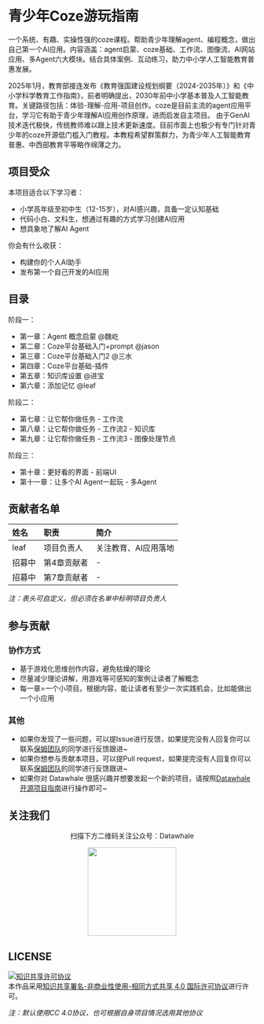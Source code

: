 # 青少年Coze游玩指南

一个系统、有趣、实操性强的coze课程。帮助青少年理解agent、编程概念，做出自己第一个AI应用。内容涵盖：agent启蒙、coze基础、工作流、图像流、AI网站应用、多Agent六大模块。结合具体案例、互动练习，助力中小学人工智能教育普惠发展。

2025年1月，教育部接连发布《教育强国建设规划纲要（2024-2035年）》和《中小学科学教育工作指南》，前者明确提出，2030年前中小学基本普及人工智能教育。关键路径包括：体验-理解-应用-项目创作。coze是目前主流的agent应用平台，学习它有助于青少年理解AI应用创作原理，进而启发自主项目。
由于GenAI技术迭代极快，传统教师难以跟上技术更新速度。目前市面上也极少有专门针对青少年的coze开源低门槛入门教程。本教程希望群策群力，为青少年人工智能教育普惠、中西部教育平等略作绵薄之力。

## 项目受众

本项目适合以下学习者：

- 小学高年级至初中生（12-15岁），对AI感兴趣，具备一定认知基础
- 代码小白、文科生，想通过有趣的方式学习创建AI应用
- 想具象地了解AI Agent


你会有什么收获：
- 构建你的个人AI助手
- 发布第一个自己开发的AI应用

## 目录

阶段一：
- 第一章：Agent 概念启蒙 @魏屹
- 第二章：Coze平台基础入门+prompt @jason
- 第三章：Coze平台基础入门2 @三水
- 第四章：Coze平台基础-插件
- 第五章：知识库设置 @进宝
- 第六章：添加记忆 @leaf


阶段二：
- 第七章：让它帮你做任务 - 工作流
- 第八章：让它帮你做任务 - 工作流2 - 知识库
- 第九章：让它帮你做任务 - 工作流3 - 图像处理节点


阶段三：
- 第十章：更好看的界面 - 前端UI
- 第十一章：让多个AI Agent一起玩 - 多Agent


## 贡献者名单

| 姓名 | 职责 | 简介 |
| :----| :---- | :---- |
| leaf | 项目负责人 | 关注教育、AI应用落地 |
| 招募中 | 第4章贡献者 | - |
| 招募中 | 第7章贡献者 | - |

*注：表头可自定义，但必须在名单中标明项目负责人*

## 参与贡献

### 协作方式
- 基于游戏化思维创作内容，避免枯燥的理论
- 尽量减少理论讲解，用游戏等可感知的案例让读者了解概念
- 每一章=一个小项目。根据内容，能让读者有至少一次实践机会，比如能做出一个小应用

### 其他
- 如果你发现了一些问题，可以提Issue进行反馈，如果提完没有人回复你可以联系[保姆团队](https://github.com/datawhalechina/DOPMC/blob/main/OP.md)的同学进行反馈跟进~
- 如果你想参与贡献本项目，可以提Pull request，如果提完没有人回复你可以联系[保姆团队](https://github.com/datawhalechina/DOPMC/blob/main/OP.md)的同学进行反馈跟进~
- 如果你对 Datawhale 很感兴趣并想要发起一个新的项目，请按照[Datawhale开源项目指南](https://github.com/datawhalechina/DOPMC/blob/main/GUIDE.md)进行操作即可~

## 关注我们

<div align=center>
<p>扫描下方二维码关注公众号：Datawhale</p>
<img src="https://raw.githubusercontent.com/datawhalechina/pumpkin-book/master/res/qrcode.jpeg" width = "180" height = "180">
</div>

## LICENSE

<a rel="license" href="http://creativecommons.org/licenses/by-nc-sa/4.0/"><img alt="知识共享许可协议" style="border-width:0" src="https://img.shields.io/badge/license-CC%20BY--NC--SA%204.0-lightgrey" /></a><br />本作品采用<a rel="license" href="http://creativecommons.org/licenses/by-nc-sa/4.0/">知识共享署名-非商业性使用-相同方式共享 4.0 国际许可协议</a>进行许可。

*注：默认使用CC 4.0协议，也可根据自身项目情况选用其他协议*
